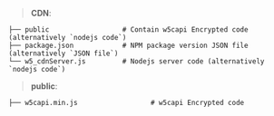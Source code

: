 > **CDN**:
>  
    ├── public                  # Contain w5capi Encrypted code (alternatively `nodejs code`)           
    ├── package.json            # NPM package version JSON file (alternatively `JSON file`)
    └── w5_cdnServer.js         # Nodejs server code (alternatively `nodejs code`)

>    **public**:
>  
    ├── w5capi.min.js                  # w5capi Encrypted code
